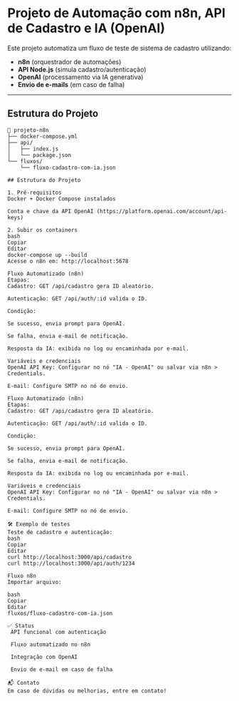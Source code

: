 # Projeto de Automação com n8n, API de Cadastro e IA (OpenAI)

Este projeto automatiza um fluxo de teste de sistema de cadastro utilizando:

- **n8n** (orquestrador de automações)
- **API Node.js** (simula cadastro/autenticação)
- **OpenAI** (processamento via IA generativa)
- **Envio de e-mails** (em caso de falha)

---

## Estrutura do Projeto

```plaintext
📁 projeto-n8n
├── docker-compose.yml
├── api/
│   ├── index.js
│   └── package.json
└── fluxos/
    └── fluxo-cadastro-com-ia.json

## Estrutura do Projeto

1. Pré-requisitos
Docker + Docker Compose instalados

Conta e chave da API OpenAI (https://platform.openai.com/account/api-keys)

2. Subir os containers
bash
Copiar
Editar
docker-compose up --build
Acesse o n8n em: http://localhost:5678

Fluxo Automatizado (n8n)
Etapas:
Cadastro: GET /api/cadastro gera ID aleatório.

Autenticação: GET /api/auth/:id valida o ID.

Condição:

Se sucesso, envia prompt para OpenAI.

Se falha, envia e-mail de notificação.

Resposta da IA: exibida no log ou encaminhada por e-mail.

Variáveis e credenciais
OpenAI API Key: Configurar no nó "IA - OpenAI" ou salvar via n8n > Credentials.

E-mail: Configure SMTP no nó de envio.

Fluxo Automatizado (n8n)
Etapas:
Cadastro: GET /api/cadastro gera ID aleatório.

Autenticação: GET /api/auth/:id valida o ID.

Condição:

Se sucesso, envia prompt para OpenAI.

Se falha, envia e-mail de notificação.

Resposta da IA: exibida no log ou encaminhada por e-mail.

Variáveis e credenciais
OpenAI API Key: Configurar no nó "IA - OpenAI" ou salvar via n8n > Credentials.

E-mail: Configure SMTP no nó de envio.

🛠 Exemplo de testes
Teste de cadastro e autenticação:
bash
Copiar
Editar
curl http://localhost:3000/api/cadastro
curl http://localhost:3000/api/auth/1234

Fluxo n8n
Importar arquivo:

bash
Copiar
Editar
fluxos/fluxo-cadastro-com-ia.json

✅ Status
 API funcional com autenticação

 Fluxo automatizado no n8n

 Integração com OpenAI

 Envio de e-mail em caso de falha

📬 Contato
Em caso de dúvidas ou melhorias, entre em contato!


